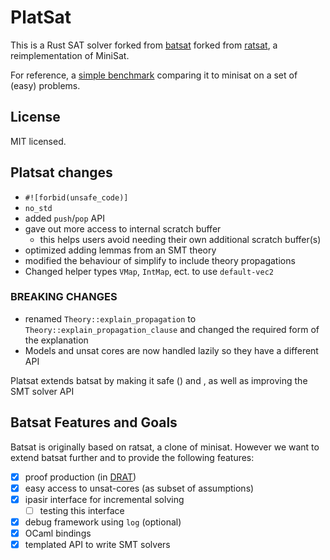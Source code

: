 # PlatSat
This is a Rust SAT solver forked from [batsat](https://github.com/c-cube/batsat) forked from [ratsat](https://github.com/qnighy/ratsat), a reimplementation of MiniSat.

For reference, a [simple benchmark](https://benchpress.cedeela.fr/show/res-20220112T143715-921dc3ad-f9fa-493d-8a08-540eecad9827.sqlite/) comparing it to minisat on a set of (easy) problems.

## License

MIT licensed.

## Platsat changes

- `#![forbid(unsafe_code)]`
- `no_std`
- added `push`/`pop` API
- gave out more access to internal scratch buffer
  * this helps users avoid needing their own additional scratch buffer(s) 
- optimized adding lemmas from an SMT theory 
- modified the behaviour of simplify to include theory propagations
- Changed helper types `VMap`, `IntMap`, ect. to use `default-vec2`

### BREAKING CHANGES
- renamed `Theory::explain_propagation` to `Theory::explain_propagation_clause` and changed the required form of the explanation
- Models and unsat cores are now handled lazily so they have a different API

Platsat extends batsat by making it safe () and , as well as improving the SMT solver API


## Batsat Features and Goals

Batsat is originally based on ratsat, a clone of minisat. However we want
to extend batsat further and to provide the following features:

- [x] proof production (in [DRAT](https://baldur.iti.kit.edu/sat-competition-2017/index.php?cat=certificates))
- [x] easy access to unsat-cores (as subset of assumptions)
- [x] ipasir interface for incremental solving
  * [ ] testing this interface
- [x] debug framework using `log` (optional)
- [x] OCaml bindings
- [x] templated API to write SMT solvers
